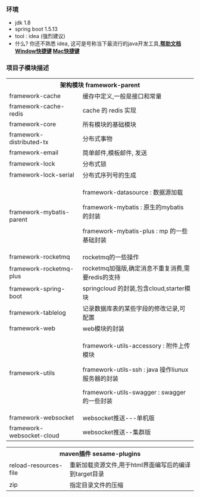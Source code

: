 ### 环境
- jdk 1.8
- spring boot 1.5.13
- tool : idea (强烈建议)
- 什么? 你还不熟悉 idea, 这可是号称当下最流行的java开发工具,**[帮助文档](https://github.com/judasn/IntelliJ-IDEA-Tutorial) [Window快捷键](https://github.com/judasn/IntelliJ-IDEA-Tutorial/blob/master/keymap-introduce.md) [Mac快捷键](https://github.com/judasn/IntelliJ-IDEA-Tutorial/blob/master/keymap-mac-introduce.md)** 

### 项目子模块描述
<table>
    <tr>
        <th colspan="2">架构模块 framework-parent</th>
    </tr>
    <tr>
        <td>framework-cache</td>
        <td>缓存中定义,一般是接口和常量</td>
    </tr>
    <tr>
        <td>framework-cache-redis</td>
        <td>cache 的 redis 实现</td>
    </tr>
    <tr>
        <td>framework-core</td>
        <td>所有模块的基础模块</td>
    </tr>
    <tr>
        <td>framework-distributed-tx</td>
        <td>分布式事物</td>
    </tr>
    <tr>
        <td>framework-email</td>
        <td>简单邮件,模板邮件, 发送</td>
    </tr>
    <tr>
        <td>framework-lock</td>
        <td>分布式锁</td>
    </tr>
    <tr>
        <td>framework-lock-serial</td>
        <td>分布式序列号的生成</td>
    </tr>
    <tr>
        <td>framework-mybatis-parent</td>
        <td>
            <p>framework-datasource : 数据源加载</p>
            <p>framework-mybatis : 原生的mybatis 的封装</p>
            <p>framework-mybatis-plus : mp 的一些基础封装</p>
        </td>
    </tr>
    <tr>
        <td>framework-rocketmq</td>
        <td>rocketmq的一些操作</td>
    </tr>
    <tr>
            <td>framework-rocketmq-plus</td>
            <td>rocketmq加强版,确定消息不重复消费,需要redis的支持</td>
        </tr>
    <tr>
        <td>framework-spring-boot</td>
        <td>springcloud 的封装,包含cloud,starter模块</td>
    </tr>
    <tr>
        <td>framework-tablelog</td>
        <td>记录数据库表的某些字段的修改记录,可配置</td>
    </tr>
    <tr>
        <td>framework-web</td>
        <td>web模块的封装</td>
    </tr>
    <tr>
        <td>framework-utils</td>
        <td>
            <p>framework-utils-accessory : 附件上传模块</p>
            <p>framework-utils-ssh : java 操作liunux 服务器的封装</p>
            <p>framework-utils-swagger : swagger的一些封装</p>
        </td>
    </tr>
    <tr>
        <td>framework-websocket</td>
        <td>websocket推送---单机版</td>
    </tr>
    <tr>
        <td>framework-websocket-cloud</td>
        <td>websocket推送--集群版</td>
    </tr>
</table>

<table>
    <tr>
        <th colspan="2">maven插件 sesame-plugins</th>
    </tr>
    <tr>
        <td>reload-resources-file</td>
        <td>重新加载资源文件,用于html界面编写后的编译到target目录</td>
    </tr>
    <tr>
        <td>zip</td>
        <td>指定目录文件的压缩</td>
    </tr>
</table>

